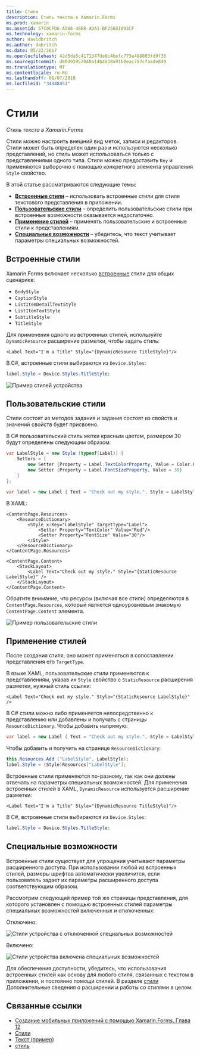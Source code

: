 ```yaml
---
title: Стили
description: Стиль текста в Xamarin.Forms
ms.prod: xamarin
ms.assetid: 57C0CFD6-A568-46B8-ADA1-BF25681893CF
ms.technology: xamarin-forms
author: davidbritch
ms.author: dabritch
ms.date: 05/22/2017
ms.openlocfilehash: 42d5da5c4171347de8c4befc773e498803fd9f36
ms.sourcegitcommit: d80d93957040a14b4638a91b0eac797cfaade840
ms.translationtype: MT
ms.contentlocale: ru-RU
ms.lasthandoff: 06/07/2018
ms.locfileid: "34848451"
---
```

# <a name="styles"></a>Стили

_Стиль текста в Xamarin.Forms_


Стили можно настроить внешний вид меток, записи и редакторов. Стили может быть определен один раз и используются несколько представлений, но стиль может использоваться только с представлениями одного типа.
Стили можно предоставить `Key` и применяются выборочно с помощью конкретного элемента управления `Style` свойство.

В этой статье рассматриваются следующие темы:

- **[Встроенные стили](#Built-In_Styles)**  &ndash; использовать встроенные стили для стиля текстового представления в приложении.
- **[Пользовательские стили](#Custom_Styles)**  &ndash; определить пользовательские стили при встроенные возможности оказывается недостаточно.
- **[Применение стилей](#Applying_Styles)**  &ndash; применять пользовательские и встроенные стили к представлениям.
- **[Специальные возможности](#Accessibility)**  &ndash; убедитесь, что текст учитывает параметры специальных возможностей.

<a name="Built-In_Styles" />

## <a name="built-in-styles"></a>Встроенные стили

Xamarin.Forms включает несколько [встроенные](http://developer.xamarin.com/api/type/Xamarin.Forms.Device+Styles/) стили для общих сценариев:

- `BodyStyle`
- `CaptionStyle`
- `ListItemDetailTextStyle`
- `ListItemTextStyle`
- `SubtitleStyle`
- `TitleStyle`

Для применения одного из встроенных стилей, используйте `DynamicResource` расширение разметки, чтобы задать стиль:

```xaml
<Label Text="I'm a Title" Style="{DynamicResource TitleStyle}"/>
```

В C#, встроенные стили выбираются из `Device.Styles`:

```csharp
label.Style = Device.Styles.TitleStyle;
```

![](styles-images/builtinstyles.png "Пример стилей устройства")

<a name="Custom_Styles" />

## <a name="custom-styles"></a>Пользовательские стили

Стили состоят из методов задания и задания состоят из свойств и значений свойств будет присвоено.

В C# пользовательский стиль метки красным цветом, размером 30 будут определены следующим образом:

```csharp
var LabelStyle = new Style (typeof(Label)) {
    Setters = {
        new Setter {Property = Label.TextColorProperty, Value = Color.Red},
        new Setter {Property = Label.FontSizeProperty, Value = 30}
    }
};

var label = new Label { Text = "Check out my style.", Style = LabelStyle };
```

В XAML:

```xaml
<ContentPage.Resources>
    <ResourceDictionary>
        <Style x:Key="LabelStyle" TargetType="Label">
            <Setter Property="TextColor" Value="Red"/>
            <Setter Property="FontSize" Value="30"/>
        </Style>
    </ResourceDictionary>
</ContentPage.Resources>

<ContentPage.Content>
    <StackLayout>
        <Label Text="Check out my style." Style="{StaticResource LabelStyle}" />
    </StackLayout>
</ContentPage.Content>
```

Обратите внимание, что ресурсы (включая все стили) определяются в `ContentPage.Resources`, который является одноуровневым знакомую `ContentPage.Content` элемента.

![](styles-images/customstyle.png "Пример пользовательские стили")

<a name="Applying_Styles" />

## <a name="applying-styles"></a>Применение стилей

После создания стиля, оно может применяться в сопоставлении представления его `TargetType`.

В языке XAML, пользовательские стили применяются к представлениям, указав их `Style` свойство с `StaticResource` расширения разметки, нужный стиль ссылки:

```xaml
<Label Text="Check out my style." Style="{StaticResource LabelStyle}" />
```

В C# стили можно либо применяется непосредственно к представлению или добавлены и получать с страницы `ResourceDictionary`. Чтобы добавить напрямую:

```csharp
var label = new Label { Text = "Check out my style.", Style = LabelStyle };
```

Чтобы добавить и получить на странице `ResourceDictionary`:

```csharp
this.Resources.Add ("LabelStyle", LabelStyle);
label.Style = (Style)Resources["LabelStyle"];
```

Встроенные стили применяются по-разному, так как они должны отвечать на параметры специальных возможностей. Для применения встроенных стилей в XAML, `DynamicResource` используется расширение разметки:

```xaml
<Label Text="I'm a Title" Style="{DynamicResource TitleStyle}"/>
```

В C#, встроенные стили выбираются из `Device.Styles`:

```csharp
label.Style = Device.Styles.TitleStyle;
```

## <a name="accessibility"></a>Специальные возможности

Встроенные стили существует для упрощения учитывают параметры расширенного доступа. При использовании любой из встроенных стилей, размеры шрифтов автоматически увеличится, если пользователь задает их параметры расширенного доступа соответствующим образом.

Рассмотрим следующий пример той же страницы представления, для которого установлен с помощью встроенных стилей параметры специальных возможностей включенных и отключенных:

Отключено:

![](styles-images/pre-access.png "Стили устройства с отключенной специальных возможностей")

Включено:

![](styles-images/post-access.png "Стили устройства включена специальных возможностей")

Для обеспечения доступности, убедитесь, что использования встроенных стилей как основу для любого стиля, связанных с текстом в приложении, и постоянно помощи стилей. В разделе [стили](~/xamarin-forms/user-interface/styles/index.md) Дополнительные сведения о расширении и работы со стилями в целом.


## <a name="related-links"></a>Связанные ссылки

- [Создание мобильных приложений с помощью Xamarin.Forms, Глава 12](https://developer.xamarin.com/r/xamarin-forms/book/chapter12.pdf)
- [Стили](~/xamarin-forms/user-interface/styles/index.md)
- [Текст (пример)](https://developer.xamarin.com/samples/xamarin-forms/UserInterface/Text)
- [стиль](https://developer.xamarin.com/api/type/Xamarin.Forms.Style/)
